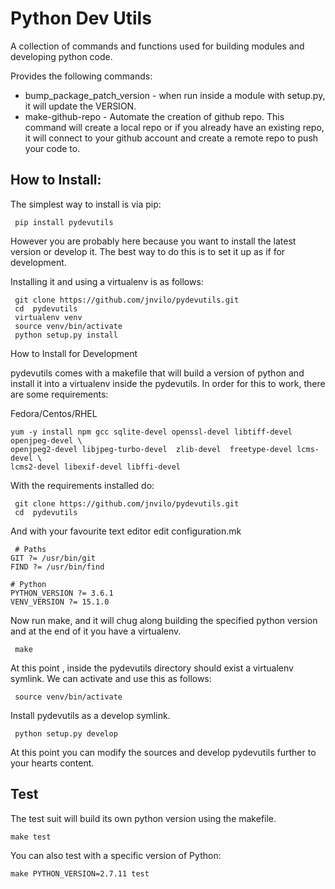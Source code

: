 Python Dev Utils
===

A collection of commands and functions used for building modules and developing python code.

Provides the following commands: 

* bump_package_patch_version - when run inside a module with setup.py, it will update the VERSION. 
* make-github-repo - Automate the creation of github repo. This command will create a local repo or if you already have an existing repo, it will connect to your github account and create a remote repo to push your code to. 

How to Install:
---

The simplest way to install is via pip:

     pip install pydevutils
     
However you are probably here because you want to install the latest version or develop it. The best way to do this is to set it up as if for development. 

Installing it and using a virtualenv is as follows:

     git clone https://github.com/jnvilo/pydevutils.git
     cd  pydevutils
     virtualenv venv 
     source venv/bin/activate
     python setup.py install 
     
How to Install for Development

pydevutils comes with a makefile that will build a version of python and install it into a virtualenv inside the pydevutils. In order for this to work, there are some requirements:

Fedora/Centos/RHEL

    yum -y install npm gcc sqlite-devel openssl-devel libtiff-devel openjpeg-devel \
    openjpeg2-devel libjpeg-turbo-devel  zlib-devel  freetype-devel lcms-devel \
    lcms2-devel libexif-devel libffi-devel

With the requirements installed do:

     git clone https://github.com/jnvilo/pydevutils.git
     cd  pydevutils  
     
     
And with your favourite text editor edit configuration.mk

     # Paths
    GIT ?= /usr/bin/git
    FIND ?= /usr/bin/find

    # Python
    PYTHON_VERSION ?= 3.6.1
    VENV_VERSION ?= 15.1.0

Now run make, and it will chug along building the specified python version and at the end of it you have a virtualenv. 

     make
     
At this point , inside the pydevutils directory should exist a virtualenv symlink. We can activate and use this as follows:

     source venv/bin/activate

Install pydevutils as a develop symlink.

     python setup.py develop
     
At this point you can modify the sources and develop pydevutils further to your hearts content.
     

Test
---

The test suit will build its own python version using the makefile. 




    make test

You can also test with a specific version of Python:

    make PYTHON_VERSION=2.7.11 test

